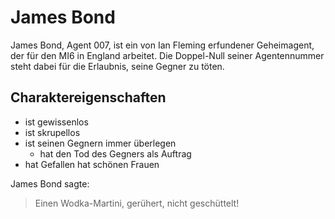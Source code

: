 # James Bond 

James Bond, Agent 007, ist ein von Ian Fleming erfundener Geheimagent, der für den MI6 in England arbeitet. Die Doppel-Null seiner Agentennummer steht dabei für die Erlaubnis, seine Gegner zu töten.

## Charaktereigenschaften

* ist gewissenlos
* ist skrupellos
* ist seinen Gegnern immer überlegen
	* hat den Tod des Gegners als Auftrag
* hat Gefallen hat schönen Frauen



James Bond sagte:
> Einen Wodka-Martini,
> gerühert, nicht geschüttelt!



